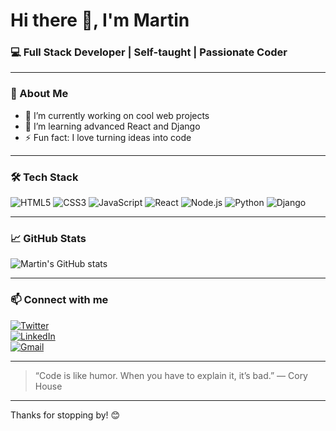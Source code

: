 # Hi there 👋, I'm **Martin**

### 💻 Full Stack Developer | Self-taught | Passionate Coder

---

### 🚀 About Me

- 🔭 I’m currently working on cool web projects  
- 🌱 I’m learning advanced React and Django  
- ⚡ Fun fact: I love turning ideas into code  

---

### 🛠️ Tech Stack

![HTML5](https://img.shields.io/badge/HTML5-E34F26?style=for-the-badge&logo=html5&logoColor=white)
![CSS3](https://img.shields.io/badge/CSS3-1572B6?style=for-the-badge&logo=css3&logoColor=white)
![JavaScript](https://img.shields.io/badge/JavaScript-F7DF1E?style=for-the-badge&logo=javascript&logoColor=black)
![React](https://img.shields.io/badge/React-61DAFB?style=for-the-badge&logo=react&logoColor=black)
![Node.js](https://img.shields.io/badge/Node.js-339933?style=for-the-badge&logo=node.js&logoColor=white)
![Python](https://img.shields.io/badge/Python-3776AB?style=for-the-badge&logo=python&logoColor=white)
![Django](https://img.shields.io/badge/Django-092E20?style=for-the-badge&logo=django&logoColor=white)

---

### 📈 GitHub Stats

![Martin's GitHub stats](https://github-readme-stats.vercel.app/api?username=CodeConjurer09&show_icons=true&theme=radical)

---

### 📫 Connect with me

[![Twitter](https://img.shields.io/badge/Twitter-1DA1F2?style=for-the-badge&logo=twitter&logoColor=white)](https://twitter.com/yourhandle)  
[![LinkedIn](https://img.shields.io/badge/LinkedIn-0A66C2?style=for-the-badge&logo=linkedin&logoColor=white)](https://linkedin.com/in/yourprofile)  
[![Gmail](https://img.shields.io/badge/Email-D14836?style=for-the-badge&logo=gmail&logoColor=white)](mailto:your.email@example.com)

---

> “Code is like humor. When you have to explain it, it’s bad.” — Cory House

---

Thanks for stopping by! 😊


<!--
**CodeConjurer09/CodeConjurer09** is a ✨ _special_ ✨ repository because its `README.md` (this file) appears on your GitHub profile.

Here are some ideas to get you started:

- 🔭 I’m currently working on ...
- 🌱 I’m currently learning ...
- 👯 I’m looking to collaborate on ...
- 🤔 I’m looking for help with ...
- 💬 Ask me about ...
- 📫 How to reach me: ...
- 😄 Pronouns: ...
- ⚡ Fun fact: ...
-->
